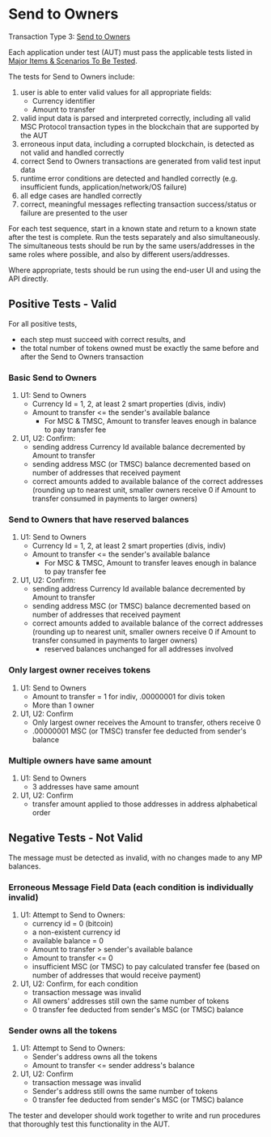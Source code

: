 # Send to Owners

Transaction Type 3: [Send to Owners](https://github.com/mastercoin-MSC/spec#send-to-owners)

Each application under test (AUT) must pass the applicable tests listed in [Major Items & Scenarios To Be Tested](https://github.com/mastercoin-MSC/QA/blob/master/MastercoinDistributedExchangeTestPlan.md#major-items--scenarios-to-be-tested).

The tests for Send to Owners include:

1. user is able to enter valid values for all appropriate fields:
    * Currency identifier
    * Amount to transfer
1. valid input data is parsed and interpreted correctly, including all valid MSC Protocol transaction types in the blockchain that are supported by the AUT
1. erroneous input data, including a corrupted blockchain, is detected as not valid and handled correctly
1. correct Send to Owners transactions are generated from valid test input data
1. runtime error conditions are detected and handled correctly (e.g. insufficient funds, application/network/OS failure)
1. all edge cases are handled correctly
1. correct, meaningful messages reflecting transaction success/status or failure are presented to the user

For each test sequence, start in a known state and return to a known state after the test is complete. Run the tests separately and also simultaneously. The simultaneous tests should be run by the same users/addresses in the same roles where possible, and also by different users/addresses.

Where appropriate, tests should be run using the end-user UI and using the API directly.

## Positive Tests - Valid
For all positive tests, 
* each step must succeed with correct results, and
* the total number of tokens owned must be exactly the same before and after the Send to Owners transaction

### Basic Send to Owners
1. U1: Send to Owners
    * Currency Id = 1, 2, at least 2 smart properties (divis, indiv)
    * Amount to transfer <= the sender's available balance
        * For MSC & TMSC, Amount to transfer leaves enough in balance to pay transfer fee
1. U1, U2: Confirm:
    * sending address Currency Id available balance decremented by Amount to transfer
    * sending address MSC (or TMSC) balance decremented based on number of addresses that received payment
    * correct amounts added to available balance of the correct addresses (rounding up to nearest unit, smaller owners receive 0 if Amount to transfer consumed in payments to larger owners)

### Send to Owners that have reserved balances
1. U1: Send to Owners
    * Currency Id = 1, 2, at least 2 smart properties (divis, indiv)
    * Amount to transfer <= the sender's available balance
        * For MSC & TMSC, Amount to transfer leaves enough in balance to pay transfer fee
1. U1, U2: Confirm:
    * sending address Currency Id available balance decremented by Amount to transfer
    * sending address MSC (or TMSC) balance decremented based on number of addresses that received payment
    * correct amounts added to available balance of the correct addresses (rounding up to nearest unit, smaller owners receive 0 if Amount to transfer consumed in payments to larger owners)
        * reserved balances unchanged for all addresses involved

### Only largest owner receives tokens
1. U1: Send to Owners
    * Amount to transfer = 1 for indiv, .00000001 for divis token
    * More than 1 owner
1. U1, U2: Confirm
    * Only largest owner receives the Amount to transfer, others receive 0
    * .00000001 MSC (or TMSC) transfer fee deducted from sender's balance

### Multiple owners have same amount
1. U1: Send to Owners
    * 3 addresses have same amount
1. U1, U2: Confirm
    * transfer amount applied to those addresses in address alphabetical order

## Negative Tests - Not Valid
The message must be detected as invalid, with no changes made to any MP balances.

### Erroneous Message Field Data (each condition is individually invalid)
1. U1: Attempt to Send to Owners:
    * currency id = 0 (bitcoin)
    * a non-existent currency id
    * available balance = 0
    * Amount to transfer > sender's available balance
    * Amount to transfer <= 0
    * insufficient MSC (or TMSC) to pay calculated transfer fee (based on number of addresses that would receive payment)
1. U1, U2: Confirm, for each condition
    * transaction message was invalid
    * All owners' addresses still own the same number of tokens
    * 0 transfer fee deducted from sender's MSC (or TMSC) balance

### Sender owns all the tokens
1. U1: Attempt to Send to Owners:
    * Sender's address owns all the tokens
    * Amount to transfer <= sender address's balance
1. U1, U2: Confirm
    * transaction message was invalid
    * Sender's address still owns the same number of tokens
    * 0 transfer fee deducted from sender's MSC (or TMSC) balance

The tester and developer should work together to write and run procedures that thoroughly test this functionality in the AUT.

